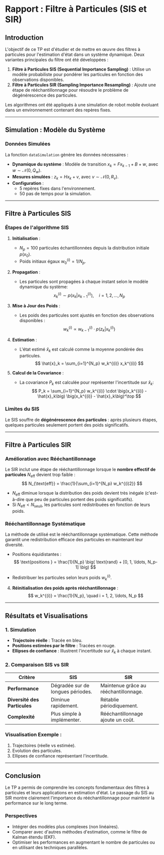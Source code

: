 

# Rapport : Filtre à Particules (SIS et SIR)

## **Introduction**
L'objectif de ce TP est d'étudier et de mettre en œuvre des filtres à particules pour l'estimation d'état dans un système dynamique. Deux variantes principales du filtre ont été développées :
1. **Filtre à Particules SIS (Sequential Importance Sampling)** : Utilise un modèle probabiliste pour pondérer les particules en fonction des observations disponibles.
2. **Filtre à Particules SIR (Sampling Importance Resampling)** : Ajoute une étape de rééchantillonnage pour résoudre le problème de dégénérescence des particules.

Les algorithmes ont été appliqués à une simulation de robot mobile évoluant dans un environnement contenant des repères fixes.

---

## **Simulation : Modèle du Système**

### **Données Simulées**
La fonction `dataSimulation` gènère les données nécessaires :
- **Dynamique du système** : Modèle de transition $x_k = F x_{k-1} + B + w$, avec $w \sim \mathcal{N}(0, Q_w)$.
- **Mesures simulées** : $z_k = H x_k + v$, avec $v \sim \mathcal{N}(0, R_v)$.
- **Configuration** :
  - 5 repères fixes dans l'environnement.
  - 50 pas de temps pour la simulation.

---

## **Filtre à Particules SIS**

### **Étapes de l'algorithme SIS**
1. **Initialisation** :
   - $N_p = 100$ particules échantillonnées depuis la distribution initiale $p(x_0)$.
   - Poids initiaux égaux $w_0^{(i)} = 1/N_p$.
   
2. **Propagation** :
   - Les particules sont propagées à chaque instant selon le modèle dynamique du système:
   $$
   x_k^{(i)} \sim p(x_k | x_{k-1}^{(i)}), \quad i = 1, 2, \ldots, N_p
   $$

3. **Mise à Jour des Poids** :
   - Les poids des particules sont ajustés en fonction des observations disponibles :
     $$
     w_k^{(i)} \propto w_{k-1}^{(i)} \cdot p(z_k | x_k^{(i)})
     $$

4. **Estimation** :
   - L'état estimé $\hat{x}_k$ est calculé comme la moyenne pondérée des particules.
  $$
  \hat{x}_k = \sum_{i=1}^{N_p} w_k^{(i)} x_k^{(i)}
  $$

5. **Calcul de la Covariance** :
   - La covariance $P_k$ est calculée pour représenter l'incertitude sur $\hat{x}_k$:
  $$
  P_k = \sum_{i=1}^{N_p} w_k^{(i)} \cdot \big(x_k^{(i)} - \hat{x}_k\big) \big(x_k^{(i)} - \hat{x}_k\big)^\top
  $$

### **Limites du SIS**
Le SIS souffre de **dégénérescence des particules** : après plusieurs étapes, quelques particules seulement portent des poids significatifs.

---

## **Filtre à Particules SIR**

### **Amélioration avec Rééchantillonnage**
Le SIR inclut une étape de rééchantillonnage lorsque le **nombre effectif de particules** $N_{\text{eff}}$ devient trop faible :
$$
N_{\text{eff}} = \frac{1}{\sum_{i=1}^{N_p} w_k^{(i)2}}
$$
- $N_{\text{eff}}$​ diminue lorsque la distribution des poids devient très inégale (c'est-à-dire que peu de particules portent des poids significatifs).
- Si $N_{\text{eff}} < N_{\text{seuil}}$, les particules sont redistribuées en fonction de leurs poids.

### **Rééchantillonnage Systématique**
La méthode de utilisé est le rééchantillonnage systématique. Cette méthode garantit une redistribution efficace des particules en maintenant leur diversité.
- Positions équidistantes :
$$
\text{positions } = \frac{1}{N_p} \big( \text{rand} + [0, 1, \ldots, N_p-1] \big)
$$

- Redistribuer les particules selon leurs poids $w_k^{(i)}$.

4. **Réinitialisation des poids après rééchantillonnage** :
$$
w_k^{(i)} = \frac{1}{N_p}, \quad i = 1, 2, \ldots, N_p
$$
---

## **Résultats et Visualisations**

### **1. Simulation**
- **Trajectoire réelle** : Tracée en bleu.
- **Positions estimées par le filtre** : Tracées en rouge.
- **Ellipses de confiance** : Illustrent l'incertitude sur $\hat{x}_k$ à chaque instant.

### **2. Comparaison SIS vs SIR**
| Critère                     | SIS                                  | SIR                                      |
|-----------------------------|--------------------------------------|------------------------------------------|
| **Performance**              | Dégradée sur de longues périodes.   | Maintenue grâce au rééchantillonnage.   |
| **Diversité des Particules** | Diminue rapidement.                 | Rétablie périodiquement.                |
| **Complexité**               | Plus simple à implémenter.          | Rééchantillonnage ajoute un coût.       |

### **Visualisation Exemple** :
1. Trajectoires (réelle vs estimée).
2. Evolution des particules.
3. Ellipses de confiance représentant l'incertitude.

---

## **Conclusion**
Le TP a permis de comprendre les concepts fondamentaux des filtres à particules et leurs applications en estimation d'état. Le passage du SIS au SIR montre clairement l'importance du rééchantillonnage pour maintenir la performance sur le long terme.

### **Perspectives**
- Intégrer des modèles plus complexes (non linéaires).
- Comparer avec d'autres méthodes d'estimation, comme le filtre de Kalman étendu (EKF).
- Optimiser les performances en augmentant le nombre de particules ou en utilisant des techniques parallèles.

<!--stackedit_data:
eyJoaXN0b3J5IjpbMjA1OTM3Mzk3NCwtNTUzNzYxODQwLDE4ND
M4MTY2NzgsLTE5ODQ2MjAyMjMsNzg1NzU2NTE1LDEwNDczMTk5
NjVdfQ==
-->